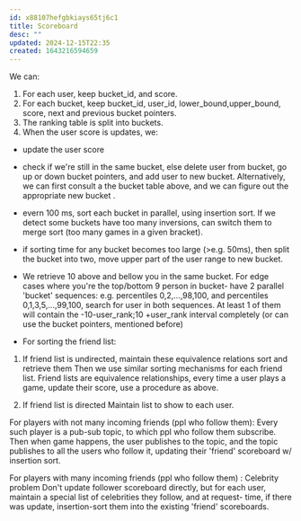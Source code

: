 ```yaml
---
id: x88107hefgbkiays65tj6c1
title: Scoreboard
desc: ""
updated: 2024-12-15T22:35
created: 1643216594659
---
```




We can:
1. For each user, keep bucket_id, and score. 
2. For each bucket, keep bucket_id, user_id, lower_bound,upper_bound, score, next and previous bucket pointers. 
3. The ranking table is split into buckets.
4. When the user score is updates, we:
 * update the user score
 * check if we're still in the same bucket, else delete user from bucket, go up or down bucket pointers, and add user to new bucket. Alternatively, we can first consult a the bucket table above, and we can figure out the appropriate new bucket .
 * evern 100 ms, sort each bucket in parallel, using insertion sort. If we detect some buckets have too many inversions,
 can switch them to merge sort (too many games in a given bracket).
* if sorting time for any bucket becomes too large (>e.g. 50ms), then split the bucket into two, 
move upper part of the user range to new bucket.
* We retrieve 10 above and bellow you in the same bucket. For edge cases where  you're the top/bottom 9 person in bucket- have 2 parallel 'bucket' sequences: e.g. percentiles 0,2,...,98,100, and percentiles 0,1,3,5,...,99,100, search for user in both sequences. At least  1 of them will contain the -10-user_rank;10 +user_rank interval completely (or can use the bucket pointers, mentioned before)

* For sorting the friend list: 
1. If friend list is undirected, maintain these equivalence relations sort and retrieve them
Then we use similar sorting mechanisms for each friend list.
Friend lists are equivalence relationships, every time a user plays a game, update their score, use a procedure as above.

2. If friend list is directed
Maintain list to show to each user.

For players with not many incoming friends (ppl who follow them):
Every such player is a pub-sub topic, to which ppl who follow them subscribe.
Then when game happens, the user publishes to the topic, and the topic publishes to all the users who follow it,
updating their 'friend' scoreboard w/ insertion sort.

For players with many incoming friends (ppl who follow them) :
Celebrity problem
Don't update follower scoreboard directly, but for each user, maintain a special list of celebrities they follow, and at
request- time, if there was update, insertion-sort them into the existing 'friend' scoreboards. 


  